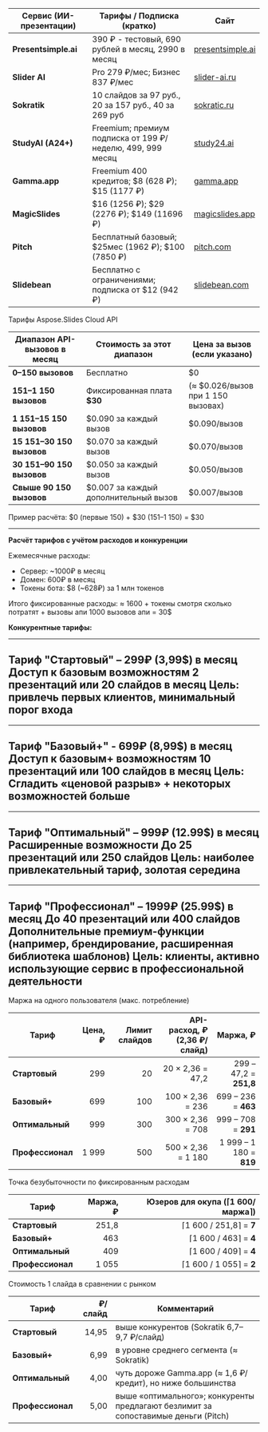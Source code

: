 | Сервис (ИИ-презентации) | Тарифы / Подписка (кратко)                                 | Сайт                                         |
|-------------------------|------------------------------------------------------------|----------------------------------------------|
| **Presentsimple.ai**    | 390 ₽ - тестовый, 690 рублей в месяц, 2990 в месяц         | [presentsimple.ai](https://presentsimple.ai) |
| **Slider AI**           | Pro 279 ₽/мес; Бизнес 837 ₽/мес                            | [slider-ai.ru](https://slider-ai.ru)         |
| **Sokratik**            | 10 слайдов за 97 руб., 20 за 157 руб., 40 за 269 руб       | [sokratic.ru](https://sokratic.ru/ru)        |
| **StudyAI (A24+)**      | Freemium; премиум подписка от 199 ₽/неделю, 499, 999 месяц | [study24.ai](https://study24.ai)             |
| **Gamma.app**           | Freemium 400 кредитов; $8 (628 ₽); $15 (1177 ₽)            | [gamma.app](https://gamma.app)               |
| **MagicSlides**         | $16 (1256 ₽); $29 (2276 ₽); $149 (11696 ₽)                 | [magicslides.app](https://magicslides.app)   |
| **Pitch**               | Бесплатный базовый; $25мес (1962 ₽); $100 (7850 ₽)         | [pitch.com](https://pitch.com)               |
| **Slidebean**           | Бесплатно с ограничениями; подписка от $12 (942 ₽)         | [slidebean.com](https://slidebean.com)       |

Тарифы Aspose.Slides Cloud API

| Диапазон API-вызовов в месяц | Стоимость за этот диапазон            | Цена за вызов (если указано)       |
|------------------------------|---------------------------------------|------------------------------------|
| **0–150 вызовов**            | Бесплатно                             | $0                                 |
| **151–1 150 вызовов**        | Фиксированная плата **\$30**          | (≈ $0.026/вызов при 1 150 вызовах) |
| **1 151–15 150 вызовов**     | $0.090 за каждый вызов                | $0.090/вызов                       |
| **15 151–30 150 вызовов**    | $0.070 за каждый вызов                | $0.070/вызов                       |
| **30 151–90 150 вызовов**    | $0.050 за каждый вызов                | $0.050/вызов                       |
| **Свыше 90 150 вызовов**     | $0.007 за каждый дополнительный вызов | $0.007/вызов                       |


Пример расчёта:
$0 (первые 150) + $30 (151–1 150) = $30


---

**Расчёт тарифов с учётом расходов и конкуренции**

Ежемесячные расходы:

* Сервер: ~1000₽ в месяц
* Домен: 600₽ в месяц
* Токены бота: $8 (~628₽) за 1 млн токенов

Итого фиксированные расходы: ≈ 1600 + токены смотря сколько потратят + вызовы апи
1000 вызовов апи = 30$


**Конкурентные тарифы:**

---
Тариф "Стартовый" – 299₽ (3,99$) в месяц
Доступ к базовым возможностям
2 презентаций или 20 слайдов в месяц
Цель: привлечь первых клиентов, минимальный порог входа
---

---
Тариф "Базовый+" - 699₽ (8,99$) в месяц
Доступ к базовым+ возможностям
10 презентаций или 100 слайдов в месяц
Цель: Сгладить «ценовой разрыв» + некоторых возможностей больше
---

---
Тариф "Оптимальный" – 999₽ (12.99$) в месяц
Расширенные возможности
До 25 презентаций или 250 слайдов
Цель: наиболее привлекательный тариф, золотая середина
---

---
Тариф "Профессионал" – 1999₽ (25.99$) в месяц
До 40 презентаций или 400 слайдов
Дополнительные премиум-функции (например, брендирование, расширенная библиотека шаблонов)
Цель: клиенты, активно использующие сервис в профессиональной деятельности
---


Маржа на одного пользователя (макс. потребление)

| Тариф            | Цена, ₽ | Лимит слайдов | API-расход, ₽ (2,36 ₽/слайд) |                Маржа, ₽ |
|------------------|--------:|--------------:|-----------------------------:|------------------------:|
| **Стартовый**    |     299 |            20 |             20 × 2,36 = 47,2 |  299 – 47,2 = **251,8** |
| **Базовый+**     |     699 |           100 |             100 × 2,36 = 236 |     699 – 236 = **463** |
| **Оптимальный**  |     999 |           300 |             300 × 2,36 = 708 |     999 – 708 = **291** |
| **Профессионал** |   1 999 |           500 |           500 × 2,36 = 1 180 | 1 999 – 1 180 = **819** |


Точка безубыточности по фиксированным расходам

| Тариф            | Маржа, ₽ | Юзеров для окупа (⌈1 600/маржа⌉) |
|------------------|---------:|---------------------------------:|
| **Стартовый**    |    251,8 |          ⌈1 600 / 251,8⌉ = **7** |
| **Базовый+**     |      463 |            ⌈1 600 / 463⌉ = **4** |
| **Оптимальный**  |      409 |            ⌈1 600 / 409⌉ = **4** |
| **Профессионал** |    1 055 |          ⌈1 600 / 1 055⌉ = **2** |



Стоимость 1 слайда в сравнении с рынком

| Тариф            | ₽/слайд | Комментарий                                                                        |
|------------------|--------:|------------------------------------------------------------------------------------|
| **Стартовый**    |   14,95 | выше конкурентов (Sokratik 6,7–9,7 ₽/слайд)                                        |
| **Базовый+**     |    6,99 | в уровне среднего сегмента (≈ Sokratik)                                            |
| **Оптимальный**  |    4,00 | чуть дороже Gamma.app (≈ 1,6 ₽/кредит), но ниже большинства                        |
| **Профессионал** |    5,00 | выше «оптимального»; конкуренты предлагают безлимит за сопоставимые деньги (Pitch) |

